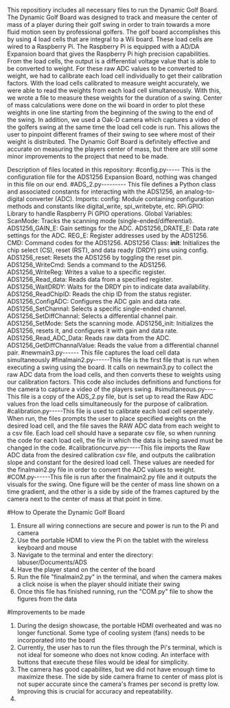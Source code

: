 This repositiory includes all necessary files to run the Dynamic Golf Board. The Dynamic Golf Board was designed to track and measure the center of mass of a player during their golf swing in order to train towards a more fluid motion seen by professional golfers. The golf board accomplishes this by using 4 load cells that are integral to a Wii board. These load cells are wired to a Raspberry Pi. The Raspberry Pi is equipped with a AD/DA Expansion board that gives the Raspberry Pi high precision capabilities. From the load cells, the output is a differential voltage value that is able to be converted to weight. For these raw ADC values to be converted to weight, we had to calibrate each load cell individually to get their calibration factors. With the load cells calibrated to measure weight accurately, we were able to read the weights from each load cell simultaneously. With this, we wrote a file to measure these weights for the duration of a swing. Center of mass calculations were done on the wii board in order to plot these weights in one line starting from the beginning of the swing to the end of the swing. In addition, we used a Oak-D camera which captures a video of the golfers swing at the same time the load cell code is run. This allows the user to pinpoint different frames of their swing to see where most of their weight is distributed. The Dynamic Golf Board is definitely effective and accurate on measuring the players center of mass, but there are still some minor improvements to the project that need to be made. 


Description of files located in this repository:
#config.py----- This is the configuration file for the ADS1256 Expansion Board, nothing was changed in this file on our end.
#ADS_2.py--------- This file defines a Python class and associated constants for interacting with the ADS1256, an analog-to-digital converter (ADC).
Imports:
config: Module containing configuration methods and constants like digital_write, spi_writebyte, etc.
RPi.GPIO: Library to handle Raspberry Pi GPIO operations.
Global Variables:
ScanMode: Tracks the scanning mode (single-ended/differential).
ADS1256_GAIN_E: Gain settings for the ADC.
ADS1256_DRATE_E: Data rate settings for the ADC.
REG_E: Register addresses used by the ADS1256.
CMD: Command codes for the ADS1256.
ADS1256 Class:
__init__: Initializes the chip select (CS), reset (RST), and data ready (DRDY) pins using config.
ADS1256_reset: Resets the ADS1256 by toggling the reset pin.
ADS1256_WriteCmd: Sends a command to the ADS1256.
ADS1256_WriteReg: Writes a value to a specific register.
ADS1256_Read_data: Reads data from a specified register.
ADS1256_WaitDRDY: Waits for the DRDY pin to indicate data availability.
ADS1256_ReadChipID: Reads the chip ID from the status register.
ADS1256_ConfigADC: Configures the ADC gain and data rate.
ADS1256_SetChannal: Selects a specific single-ended channel.
ADS1256_SetDiffChannal: Selects a differential channel pair.
ADS1256_SetMode: Sets the scanning mode.
ADS1256_init: Initializes the ADS1256, resets it, and configures it with gain and data rate.
ADS1256_Read_ADC_Data: Reads raw data from the ADC.
ADS1256_GetDiffChannalValue: Reads the value from a differential channel pair.
#newmain3.py------ This file captures the load cell data simultaneously
#finalmain2.py------This file is the first file that is run when executing a swing using the board. It calls on newmain3.py to collect the raw ADC data from the load cells, and then converts these to weights using our calibration factors. This code also includes definitions and functions for the camera to capture a video of the players swing. 
#simultaneous.py----This file is a copy of the ADS_2.py file, but is set up to read the Raw ADC values fron the load cells simultaneously for the purpose of calibration.
#calibration.py-----This file is used to calibrate each load cell seperately. When run, the files prompts the user to place specified weights on the desired load cell, and the file saves the RAW ADC data from each weight to a csv file. Each load cell should have a separate csv file, so when running the code for each load cell, the file in which the data is being saved must be changed in the code.
#calibrationcurve.py-----This file imports the Raw ADC data from the desired calibration csv file, and outputs the calibration slope and constant for the desired load cell. These values are needed for the finalmain2.py file in order to convert the ADC values to weight.
#COM.py------This file is run after the finalmain2.py file and it outputs the visuals for the swing. One figure will be the center of mass line shown on a time gradient, and the other is a side by side of the frames captured by the camera next to the center of mass at that point in time.


#How to Operate the Dynamic Golf Board
1) Ensure all wiring connections are secure and power is run to the Pi and camera
2) Use the portable HDMI to view the Pi on the tablet with the wireless keyboard and mouse
3) Navigate to the terminal and enter the directory: labuser/Documents/ADS
4) Have the player stand on the center of the board
5) Run the file "finalmain2.py" in the terminal, and when the camera makes a click noise is when the player should initiate their swing
6) Once this file has finished running, run the "COM.py" file to show the figures from the data


#Improvements to be made
1) During the design showcase, the portable HDMI overheated and was no longer functional. Some type of cooling system (fans) needs to be incorporated into the board
2) Currently, the user has to run the files through the Pi's terminal, which is not ideal for someone who does not know coding. An interface with buttons that execute these files would be ideal for simplicity.
3) The camera has good capabilites, but we did not have enough time to maximize these. The side by side camera frame to center of mass plot is not super accurate since the camera's frames per second is pretty low. Improving this is crucial for accuracy and repeatability.
4) 
